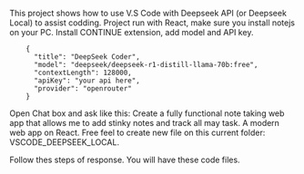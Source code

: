 This project shows how to use V.S Code with Deepseek API (or Deepseek Local) to assist codding.
Project run with React, make sure you install notejs on your PC.
Install CONTINUE extension, add model and API key.

```
    {
      "title": "DeepSeek Coder",
      "model": "deepseek/deepseek-r1-distill-llama-70b:free",
      "contextLength": 128000,
      "apiKey": "your api here",
      "provider": "openrouter"
    }
```

Open Chat box and ask like this:
Create a fully functional note taking web app that allows me to add stinky notes and track all may task. A modern web app on React. Free feel to create new file on this current folder: VSCODE_DEEPSEEK_LOCAL.

Follow thes steps of response.
You will have these code files.
